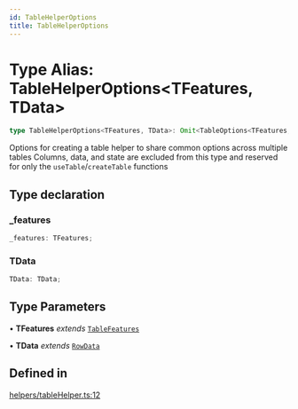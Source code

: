 ```yaml
---
id: TableHelperOptions
title: TableHelperOptions
---
```


# Type Alias: TableHelperOptions\<TFeatures, TData\>

```ts
type TableHelperOptions<TFeatures, TData>: Omit<TableOptions<TFeatures, TData>, "columns" | "data" | "state"> & object;
```

Options for creating a table helper to share common options across multiple tables
Columns, data, and state are excluded from this type and reserved for only the `useTable`/`createTable` functions

## Type declaration

### \_features

```ts
_features: TFeatures;
```

### TData

```ts
TData: TData;
```

## Type Parameters

• **TFeatures** *extends* [`TableFeatures`](tablefeatures.md)

• **TData** *extends* [`RowData`](rowdata.md)

## Defined in

[helpers/tableHelper.ts:12](https://github.com/TanStack/table/blob/main/packages/table-core/src/helpers/tableHelper.ts#L12)
